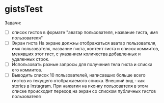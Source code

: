 # gistsTest

Задачи:
- [ ] список гистов в формате "аватар пользователя, название гиста, имя пользователя"
- [ ] Экран гиста На экране должны отображаться аватар пользователя, имя пользователя, название гиста, контент гиста и список коммитов, менявших этот гист, с указанием количества добавленных и удаленных строк.
- [ ]  Использовать разные запросы для получения тела гиста и списка его коммитов.
- [ ]  Выводить список 10 пользователей, написавших больше всего гистов из текущего отображаемого списка. Внешний вид - как stories в Instagram. При нажатии на иконку пользователя в этом списке происходит переход на экран со списком публичных гистов пользователя
